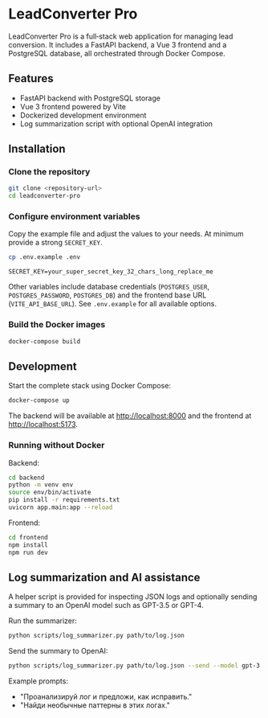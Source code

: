 # LeadConverter Pro

LeadConverter Pro is a full‑stack web application for managing lead conversion.
It includes a FastAPI backend, a Vue 3 frontend and a PostgreSQL database, all
orchestrated through Docker Compose.

## Features
- FastAPI backend with PostgreSQL storage
- Vue 3 frontend powered by Vite
- Dockerized development environment
- Log summarization script with optional OpenAI integration

## Installation
### Clone the repository
```bash
git clone <repository-url>
cd leadconverter-pro
```

### Configure environment variables
Copy the example file and adjust the values to your needs. At minimum provide a
strong `SECRET_KEY`.
```bash
cp .env.example .env
```
```env
SECRET_KEY=your_super_secret_key_32_chars_long_replace_me
```
Other variables include database credentials (`POSTGRES_USER`,
`POSTGRES_PASSWORD`, `POSTGRES_DB`) and the frontend base URL
(`VITE_API_BASE_URL`). See `.env.example` for all available options.

### Build the Docker images
```bash
docker-compose build
```

## Development
Start the complete stack using Docker Compose:
```bash
docker-compose up
```
The backend will be available at <http://localhost:8000> and the frontend at
<http://localhost:5173>.

### Running without Docker
Backend:
```bash
cd backend
python -m venv env
source env/bin/activate
pip install -r requirements.txt
uvicorn app.main:app --reload
```

Frontend:
```bash
cd frontend
npm install
npm run dev
```

## Log summarization and AI assistance
A helper script is provided for inspecting JSON logs and optionally sending a
summary to an OpenAI model such as GPT-3.5 or GPT-4.

Run the summarizer:
```bash
python scripts/log_summarizer.py path/to/log.json
```

Send the summary to OpenAI:
```bash
python scripts/log_summarizer.py path/to/log.json --send --model gpt-3.5-turbo
```

Example prompts:
- "Проанализируй лог и предложи, как исправить."
- "Найди необычные паттерны в этих логах."



